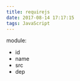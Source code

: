 ```yaml
---
title: requirejs
date: 2017-08-14 17:17:15
tags: JavaScript
---
```



module: 
+ id
+ name
+ src
+ dep
